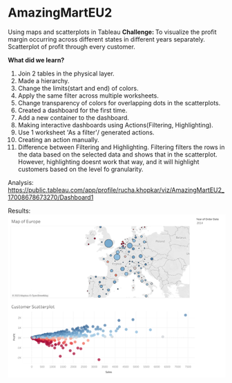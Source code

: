 # AmazingMartEU2
Using maps and scatterplots in Tableau
<b> Challenge: </b>
To visualize the profit margin occurring across different states in different years separately.
Scatterplot of profit through every customer.

<b> What did we learn? </b>
1. Join 2 tables in the physical layer.
2. Made a hierarchy.
3. Change the limits(start and end) of colors.
4. Apply the same filter across multiple worksheets.
5. Change transparency of colors for overlapping dots in the scatterplots.
6. Created a dashboard for the first time.
7. Add a new container to the dashboard.
8. Making interactive dashboards using Actions(Filtering, Highlighting).
9. Use 1 worksheet 'As a filter'/ generated actions.
10. Creating an action manually.
11. Difference between Filtering and Highlighting. Filtering filters the rows in the data based on the selected data and shows that in the scatterplot. However, highlighting doesnt work that way, and it will highlight customers based on the level fo granularity.

Analysis: https://public.tableau.com/app/profile/rucha.khopkar/viz/AmazingMartEU2_17008678673270/Dashboard1

Results:
![alt text](https://github.com/ruchakhopkar/AmazingMartEU2/blob/main/Dashboard%201.png)
